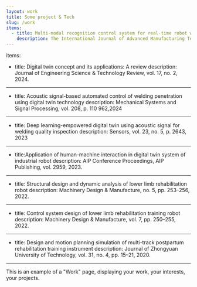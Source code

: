 ```yaml
---
layout: work
title: Some project & Tech
slug: /work
items:
  - title: Multi-modal recognition control system for real-time robot welding penetration control and quality enhancement
    description: The International Journal of Advanced Manufacturing Technology, vol. 135, no. 9, pp. 4359–4378, 2024.
---
```

items:
  - title: Digital twin concept and its applications: A review
    description: Journal of Engineering Science & Technology Review, vol. 17, no. 2, 2024.
---
  - title: Acoustic signal-based automated control of welding penetration using digital twin technology
    description: Mechanical Systems and Signal Processing, vol. 208, p. 110 962,2024
---
  - title: Deep learning-empowered digital twin using acoustic signal for welding quality inspection
    description: Sensors, vol. 23, no. 5, p. 2643, 2023
---
  - title:Application of human-machine interaction in digital twin system of industrial robot
    description: AIP Conference Proceedings, AIP Publishing, vol. 2959, 2023.
---
  - title: Structural design and dynamic analysis of lower limb rehabilitation robot
    description: Machinery Design & Manufacture, no. 5, pp. 253–256, 2022.
---
  - title: Control system design of lower limb rehabilitation training robot
    description: Machinery Design & Manufacture, vol. 7, pp. 250–255, 2022.
---
  - title: Design and motion planning simulation of multi-track postpartum rehabilitation training instrument
    description: Journal of Zhongyuan University of Technology, vol. 31, no. 4, pp. 15–21, 2020.
---

This is an example of a "Work" page, displaying your work, your interests, your projects.
<br />
<br />
